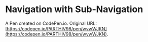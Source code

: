 # Navigation with Sub-Navigation

A Pen created on CodePen.io. Original URL: [https://codepen.io/PARTHIV98/pen/wvwWJKN](https://codepen.io/PARTHIV98/pen/wvwWJKN).

